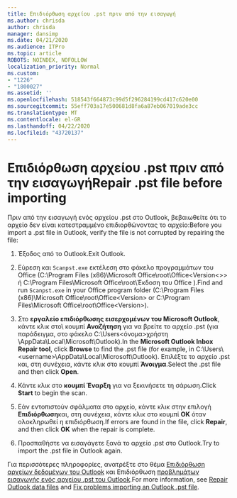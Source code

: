 ```yaml
---
title: Επιδιόρθωση αρχείου .pst πριν από την εισαγωγή
ms.author: chrisda
author: chrisda
manager: dansimp
ms.date: 04/21/2020
ms.audience: ITPro
ms.topic: article
ROBOTS: NOINDEX, NOFOLLOW
localization_priority: Normal
ms.custom:
- "1226"
- "1800027"
ms.assetid: ''
ms.openlocfilehash: 518543f664873c99d5f296284199cd417c620e00
ms.sourcegitcommit: 55eff703a17e500681d8fa6a87eb067019ade3cc
ms.translationtype: MT
ms.contentlocale: el-GR
ms.lasthandoff: 04/22/2020
ms.locfileid: "43720137"
---
```

# <a name="repair-pst-file-before-importing"></a><span data-ttu-id="457de-102">Επιδιόρθωση αρχείου .pst πριν από την εισαγωγή</span><span class="sxs-lookup"><span data-stu-id="457de-102">Repair .pst file before importing</span></span>

<span data-ttu-id="457de-103">Πριν από την εισαγωγή ενός αρχείου .pst στο Outlook, βεβαιωθείτε ότι το αρχείο δεν είναι κατεστραμμένο επιδιορθώνοντας το αρχείο:</span><span class="sxs-lookup"><span data-stu-id="457de-103">Before you import a .pst file in Outlook, verify the file is not corrupted by repairing the file:</span></span>

1. <span data-ttu-id="457de-104">Έξοδος από το Outlook.</span><span class="sxs-lookup"><span data-stu-id="457de-104">Exit Outlook.</span></span>

2. <span data-ttu-id="457de-105">Εύρεση και `Scanpst.exe` εκτέλεση στο φάκελο προγραμμάτων του Office (C:\Program Files (x86)\Microsoft Office\root\Office\<Version\<\>\> ή C:\Program Files\Microsoft Office\root\Έκδοση του Office ).</span><span class="sxs-lookup"><span data-stu-id="457de-105">Find and run `Scanpst.exe` in your Office program folder (C:\Program Files (x86)\Microsoft Office\root\Office\<Version\> or C:\Program Files\Microsoft Office\root\Office\<Version\>).</span></span>

3. <span data-ttu-id="457de-106">Στο **εργαλείο επιδιόρθωσης εισερχομένων του Microsoft Outlook**, κάντε κλικ στο\\ κουμπί **Αναζήτηση** για να βρείτε το αρχείο .pst (για παράδειγμα, στο φάκελο C:\Users<όνομα\>χρήστη \AppData\Local\Microsoft\Outlook).</span><span class="sxs-lookup"><span data-stu-id="457de-106">In the **Microsoft Outlook Inbox Repair tool**, click **Browse** to find the .pst file (for example, in C:\Users\\<username\>\AppData\Local\Microsoft\Outlook).</span></span> <span data-ttu-id="457de-107">Επιλέξτε το αρχείο .pst και, στη συνέχεια, κάντε κλικ στο κουμπί **Άνοιγμα**.</span><span class="sxs-lookup"><span data-stu-id="457de-107">Select the .pst file and then click **Open**.</span></span>

4. <span data-ttu-id="457de-108">Κάντε κλικ στο **κουμπί Έναρξη** για να ξεκινήσετε τη σάρωση.</span><span class="sxs-lookup"><span data-stu-id="457de-108">Click **Start** to begin the scan.</span></span>

5. <span data-ttu-id="457de-109">Εάν εντοπιστούν σφάλματα στο αρχείο, κάντε κλικ στην επιλογή **Επιδιόρθωση**και, στη συνέχεια, κάντε κλικ στο κουμπί **OK** όταν ολοκληρωθεί η επιδιόρθωση.</span><span class="sxs-lookup"><span data-stu-id="457de-109">If errors are found in the file, click **Repair**, and then click **OK** when the repair is complete.</span></span>

6. <span data-ttu-id="457de-110">Προσπαθήστε να εισαγάγετε ξανά το αρχείο .pst στο Outlook.</span><span class="sxs-lookup"><span data-stu-id="457de-110">Try to import the .pst file in Outlook again.</span></span>

<span data-ttu-id="457de-111">Για περισσότερες πληροφορίες, ανατρέξτε στο θέμα [Επιδιόρθωση αρχείων δεδομένων του Outlook](https://support.office.com/article/25663bc3-11ec-4412-86c4-60458afc5253) και Επιδιόρθωση [προβλημάτων εισαγωγής ενός αρχείου .pst του Outlook](https://support.office.com/article/2d2e50dc-5c36-4ab2-ab50-f1be733b3d6e).</span><span class="sxs-lookup"><span data-stu-id="457de-111">For more information, see [Repair Outlook data files](https://support.office.com/article/25663bc3-11ec-4412-86c4-60458afc5253) and [Fix problems importing an Outlook .pst file](https://support.office.com/article/2d2e50dc-5c36-4ab2-ab50-f1be733b3d6e).</span></span>
